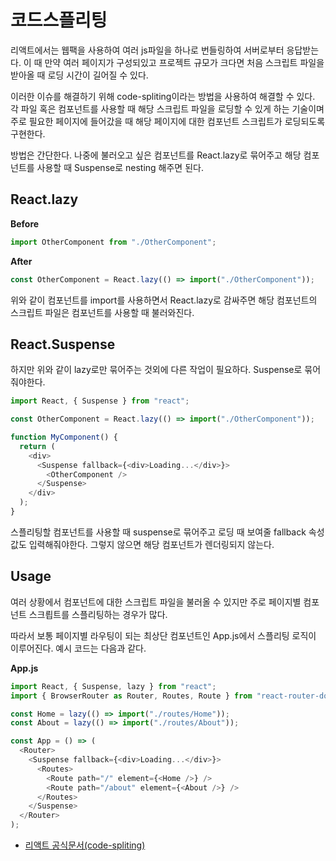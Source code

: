 # 코드스플리팅

리액트에서는 웹팩을 사용하여 여러 js파일을 하나로 번들링하여 서버로부터 응답받는다.
이 때 만약 여러 페이지가 구성되있고 프로젝트 규모가 크다면 처음 스크립트 파일을 받아올 때 로딩 시간이 길어질 수 있다.

이러한 이슈를 해결하기 위해 code-spliting이라는 방법을 사용하여 해결할 수 있다.
각 파일 혹은 컴포넌트를 사용할 때 해당 스크립트 파일을 로딩할 수 있게 하는 기술이며 주로 필요한 페이지에 들어갔을 때 해당 페이지에 대한 컴포넌트 스크립트가 로딩되도록 구현한다.

방법은 간단한다. 나중에 불러오고 싶은 컴포넌트를 React.lazy로 묶어주고 해당 컴포넌트를 사용할 때 Suspense로 nesting 해주면 된다.

## React.lazy

**Before**

```js
import OtherComponent from "./OtherComponent";
```

**After**

```js
const OtherComponent = React.lazy(() => import("./OtherComponent"));
```

위와 같이 컴포넌트를 import를 사용하면서 React.lazy로 감싸주면 해당 컴포넌트의 스크립트 파일은 컴포넌트를 사용할 때 불러와진다.

## React.Suspense

하지만 위와 같이 lazy로만 묶어주는 것외에 다른 작업이 필요하다.
Suspense로 묶어줘야한다.

```js
import React, { Suspense } from "react";

const OtherComponent = React.lazy(() => import("./OtherComponent"));

function MyComponent() {
  return (
    <div>
      <Suspense fallback={<div>Loading...</div>}>
        <OtherComponent />
      </Suspense>
    </div>
  );
}
```

스플리팅할 컴포넌트를 사용할 때 suspense로 묶어주고 로딩 때 보여줄 fallback 속성값도 입력해줘야한다. 그렇지 않으면 해당 컴포넌트가 렌더링되지 않는다.

## Usage

여러 상황에서 컴포넌트에 대한 스크립트 파일을 불러올 수 있지만 주로 페이지별 컴포넌트 스크릡트를 스플리팅하는 경우가 많다.

따라서 보통 페이지별 라우팅이 되는 최상단 컴포넌트인 App.js에서 스플리팅 로직이 이루어진다.
예시 코드는 다음과 같다.

**App.js**

```js
import React, { Suspense, lazy } from "react";
import { BrowserRouter as Router, Routes, Route } from "react-router-dom";

const Home = lazy(() => import("./routes/Home"));
const About = lazy(() => import("./routes/About"));

const App = () => (
  <Router>
    <Suspense fallback={<div>Loading...</div>}>
      <Routes>
        <Route path="/" element={<Home />} />
        <Route path="/about" element={<About />} />
      </Routes>
    </Suspense>
  </Router>
);
```

- [리액트 공식문서(code-spliting)](https://reactjs.org/docs/code-splitting.html)
